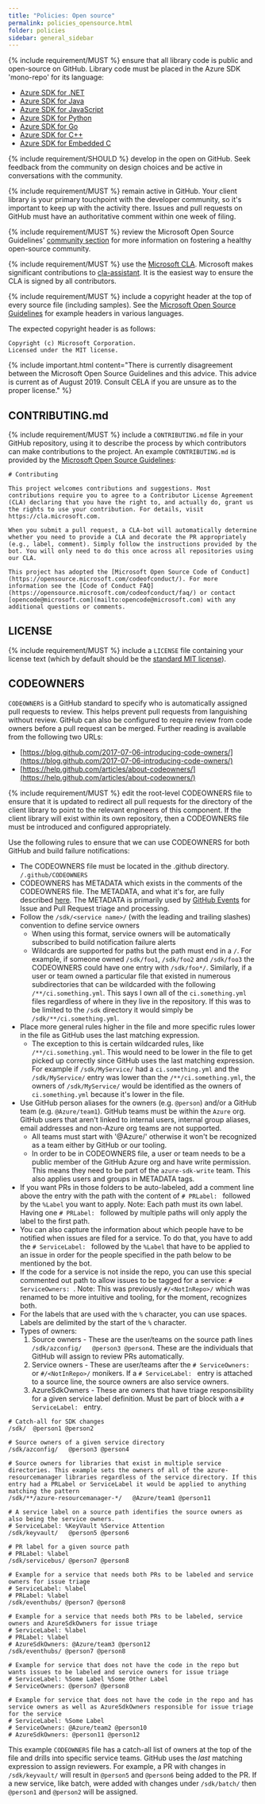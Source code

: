 ```yaml
---
title: "Policies: Open source"
permalink: policies_opensource.html
folder: policies
sidebar: general_sidebar
---
```


{% include requirement/MUST %} ensure that all library code is public and open-source on GitHub. Library code must be placed in the Azure SDK 'mono-repo' for its language:

* [Azure SDK for .NET](https://github.com/Azure/azure-sdk-for-net)
* [Azure SDK for Java](https://github.com/Azure/azure-sdk-for-java)
* [Azure SDK for JavaScript](https://github.com/Azure/azure-sdk-for-js)
* [Azure SDK for Python](https://github.com/Azure/azure-sdk-for-python)
* [Azure SDK for Go](https://github.com/Azure/azure-sdk-for-go)
* [Azure SDK for C++](https://github.com/Azure/azure-sdk-for-cpp)
* [Azure SDK for Embedded C](https://github.com/Azure/azure-sdk-for-c)

{% include requirement/SHOULD %} develop in the open on GitHub. Seek feedback from the community on design choices and be active in conversations with the community.

{% include requirement/MUST %} remain active in GitHub. Your client library is your primary touchpoint with the developer community, so it's important to keep up with the activity there. Issues and pull requests on GitHub must have an authoritative comment within one week of filing.

{% include requirement/MUST %} review the Microsoft Open Source Guidelines' [community section](https://docs.opensource.microsoft.com/releasing/foster-your-community.html) for more information on fostering a healthy open-source community.

{% include requirement/MUST %} use the [Microsoft CLA](https://cla.opensource.microsoft.com/). Microsoft makes significant contributions to [cla-assistant](https://cla-assistant.io/). It is the easiest way to ensure the CLA is signed by all contributors.

{% include requirement/MUST %} include a copyright header at the top of every source file (including samples). See the [Microsoft Open Source Guidelines](https://docs.opensource.microsoft.com/releasing/copyright-headers.html) for example headers in various languages.

The expected copyright header is as follows:

```fundamental
Copyright (c) Microsoft Corporation.
Licensed under the MIT license.
```

{% include important.html content="There is currently disagreement between the Microsoft Open Source Guidelines and this advice.  This advice is current as of August 2019.  Consult CELA if you are unsure as to the proper license." %}

## CONTRIBUTING.md

{% include requirement/MUST %} include a `CONTRIBUTING.md` file in your GitHub repository, using it to describe the process by which contributors can make contributions to the project.  An example `CONTRIBUTING.md` is provided by the [Microsoft Open Source Guidelines](https://docs.opensource.microsoft.com/releasing/overview.html):

```
# Contributing

This project welcomes contributions and suggestions. Most contributions require you to agree to a Contributor License Agreement (CLA) declaring that you have the right to, and actually do, grant us the rights to use your contribution. For details, visit https://cla.microsoft.com.

When you submit a pull request, a CLA-bot will automatically determine whether you need to provide a CLA and decorate the PR appropriately (e.g., label, comment). Simply follow the instructions provided by the bot. You will only need to do this once across all repositories using our CLA.

This project has adopted the [Microsoft Open Source Code of Conduct](https://opensource.microsoft.com/codeofconduct/). For more information see the [Code of Conduct FAQ](https://opensource.microsoft.com/codeofconduct/faq/) or contact [opencode@microsoft.com](mailto:opencode@microsoft.com) with any additional questions or comments.
```

## LICENSE

{% include requirement/MUST %} include a `LICENSE` file containing your license text (which by default should be the [standard MIT license](https://docs.opensource.microsoft.com/releasing/overview.html#license-files)).

## CODEOWNERS

`CODEOWNERS` is a GitHub standard to specify who is automatically assigned pull requests to review. This helps prevent pull requests from languishing without review. GitHub can also be configured to require review from code owners before a pull request can be merged. Further reading is available from the following two URLs:

- [https://blog.github.com/2017-07-06-introducing-code-owners/](https://blog.github.com/2017-07-06-introducing-code-owners/)
- [https://help.github.com/articles/about-codeowners/](https://help.github.com/articles/about-codeowners/)

{% include requirement/MUST %} edit the root-level CODEOWNERS file to ensure that it is updated to redirect all pull requests for the directory of the client library to point to the relevant engineers of this component. If the client library will exist within its own repository, then a CODEOWNERS file must be introduced and configured appropriately.

Use the following rules to ensure that we can use CODEOWNERS for both GitHub and build failure notifications:

* The CODEOWNERS file must be located in the .github directory. `/.github/CODEOWNERS`
* CODEOWNERS has METADATA which exists in the comments of the CODEOWNERS file. The METADATA, and what it's for, are fully described [here](https://github.com/Azure/azure-sdk-tools/blob/main/tools/codeowners-utils/METADATA.md#codeowners-metadata). The METADATA is primarily used by [GitHub Events](https://github.com/Azure/azure-sdk-tools/blob/main/tools/github-event-processor/RULES.md) for Issue and Pull Request triage and processing.
* Follow the `/sdk/<service name>/` (with the leading and trailing slashes) convention to define service owners
  * When using this format, service owners will be automatically subscribed to build notification failure alerts
  * Wildcards are supported for paths but the path must end in a `/`. For example, if someone owned `/sdk/foo1`, `/sdk/foo2` and `/sdk/foo3` the CODEOWNERS could have one entry with `/sdk/foo*/`. Similarly, if a user or team owned a particular file that existed in numerous subdirectories that can be wildcarded with the following `/**/ci.something.yml`. This says I own all of the `ci.something.yml` files regardless of where in they live in the repository. If this was to be limited to the `/sdk` directory it would simply be `/sdk/**/ci.something.yml`.
* Place more general rules higher in the file and more specific rules lower in the file as GitHub uses the last matching expression.
  * The exception to this is certain wildcarded rules, like `/**/ci.something.yml`. This would need to be lower in the file to get picked up correctly since GitHub uses the last matching expression. For example if `/sdk/MyService/` had a `ci.something.yml` and the `/sdk/MyService/` entry was lower than the `/**/ci.something.yml`, the owners of `/sdk/MyService/` would be identified as the owners of `ci.something.yml` because it's lower in the file.
* Use GitHub person aliases for the owners (e.g. `@person`) and/or a GitHub team (e.g. `@Azure/team1`). GitHub teams must be within the `Azure` org. GitHub users that aren't linked to internal users, internal group aliases, email addresses and non-Azure org teams are not supported.
  * All teams must start with '@Azure/' otherwise it won't be recognized as a team either by GitHub or our tooling.
  * In order to be in CODEOWNERS file, a user or team needs to be a public member of the GitHub Azure org and have write permission. This means they need to be part of the `azure-sdk-write` team. This also applies users and groups in METADATA tags.
* If you want PRs in those folders to be auto-labeled, add a comment line above the entry with the path with the content of `# PRLabel: ` followed by the `%Label` you want to apply. Note: Each path must its own label. Having one `# PRLabel: ` followed by multiple paths will only apply the label to the first path.
* You can also capture the information about which people have to be notified when issues are filed for a service. To do that, you have to add the `# ServiceLabel: ` followed by the `%Label` that have to be applied to an issue in order for the people specified in the path below to be mentioned by the bot.
* If the code for a service is not inside the repo, you can use this special commented out path to allow issues to be tagged for a service: `# ServiceOwners: `. Note: This was previously `#/<NotInRepo>/` which was renamed to be more intuitive and tooling, for the moment, recognizes both.
* For the labels that are used with the `%` character, you can use spaces. Labels are delimited by the start of the `%` character.
* Types of owners:
  1. Source owners - These are the user/teams on the source path lines `/sdk/azconfig/   @person3 @person4`. These are the individuals that GitHub will assign to review PRs automatically.
  2. Service owners - These are user/teams after the `# ServiceOwners: ` or `#/<NotInRepo>/` monikers. If a `# ServiceLabel: ` entry is attached to a source line, the source owners are also service owners.
  3. AzureSdkOwners - These are owners that have triage responsibility for a given service label definition. Must be part of block with a `# ServiceLabel: ` entry.

```gitignore
# Catch-all for SDK changes
/sdk/  @person1 @person2

# Source owners of a given service directory
/sdk/azconfig/   @person3 @person4

# Source owners for libraries that exist in multiple service directories. This example sets the owners of all of the azure-resourcemanager libraries regardless of the service directory. If this entry had a PRLabel or ServiceLabel it would be applied to anything matching the pattern
/sdk/**/azure-resourcemanager-*/   @Azure/team1 @person11

# A service label on a source path identifies the source owners as also being the service owners.
# ServiceLabel: %KeyVault %Service Attention
/sdk/keyvault/   @person5 @person6

# PR label for a given source path
# PRLabel: %label
/sdk/servicebus/ @person7 @person8

# Example for a service that needs both PRs to be labeled and service owners for issue triage
# ServiceLabel: %label
# PRLabel: %label
/sdk/eventhubs/ @person7 @person8

# Example for a service that needs both PRs to be labeled, service owners and AzureSdkOwners for issue triage
# ServiceLabel: %label
# PRLabel: %label
# AzureSdkOwners: @Azure/team3 @person12
/sdk/eventhubs/ @person7 @person8

# Example for service that does not have the code in the repo but wants issues to be labeled and service owners for issue triage
# ServiceLabel: %Some Label %Some Other Label
# ServiceOwners: @person7 @person8

# Example for service that does not have the code in the repo and has service owners as well as AzureSdkOwners responsible for issue triage for the service
# ServiceLabel: %Some Label
# ServiceOwners: @Azure/team2 @person10
# AzureSdkOwners: @person11 @person12
```

This example `CODEOWNERS` file has a catch-all list of owners at the top of the file and drills into specific service teams. GitHub uses the *last* matching expression to assign reviewers. For example, a PR with changes in `/sdk/keyvault/` will result in `@person5` and `@person6` being added to the PR. If a new service, like batch, were added with changes under `/sdk/batch/` then `@person1` and `@person2` will be assigned.
